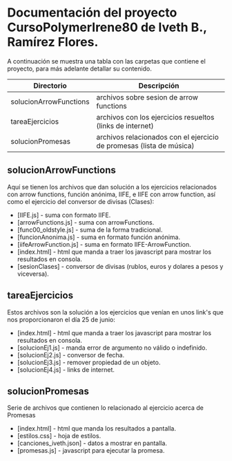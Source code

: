 # Documentación del proyecto CursoPolymerIrene80 de Iveth B., Ramírez Flores. 



A continuación se muestra una tabla con las carpetas que contiene el proyecto, para más adelante detallar su contenido.

| Directorio | Descripción |
| ------ | ------ |
| solucionArrowFunctions | archivos sobre sesion de arrow functions |
| tareaEjercicios | archivos con los ejercicios resueltos (links de internet) |
| solucionPromesas | archivos relacionados con el ejercicio de promesas (lista de música) |


## solucionArrowFunctions
Aquí se tienen los archivos que dan solución a los ejercicios relacionados con arrow functions, función anónima, IIFE, e IIFE con arrow function, así como el ejercicio del conversor de divisas (Clases):

* [IIFE.js] - suma con formato IIFE.
* [arrowFunctions.js] - suma con arrowFunctions.
* [func00_oldstyle.js] - suma de la forma tradicional.
* [funcionAnonima.js] - suma en formato función anónima.
* [iifeArrowFunction.js] - suma en formato IIFE-ArrowFunction.
* [index.html] - html que manda a traer los javascript para mostrar los resultados en consola.
* [sesionClases] - conversor de divisas (rublos, euros y dolares a pesos y viceversa).


## tareaEjercicios
Estos archivos son la solución a los ejercicios que venían en unos link's que nos proporcionaron el día 25 de junio:

* [index.html] -  html que manda a traer los javascript para mostrar los resultados en consola.
* [solucionEj1.js] - manda error de argumento no válido o indefinido.
* [solucionEj2.js] - conversor de fecha.
* [solucionEj3.js] - remover propiedad de un objeto.
* [solucionEj4.js] - links de internet.


## solucionPromesas
Serie de archivos que contienen lo relacionado al ejercicio acerca de Promesas

* [index.html] - html que manda los resultados a pantalla.
* [estilos.css] - hoja de estilos.
* [canciones_iveth.json] - datos a mostrar en pantalla.
* [promesas.js] - javascript para ejecutar la promesa.
